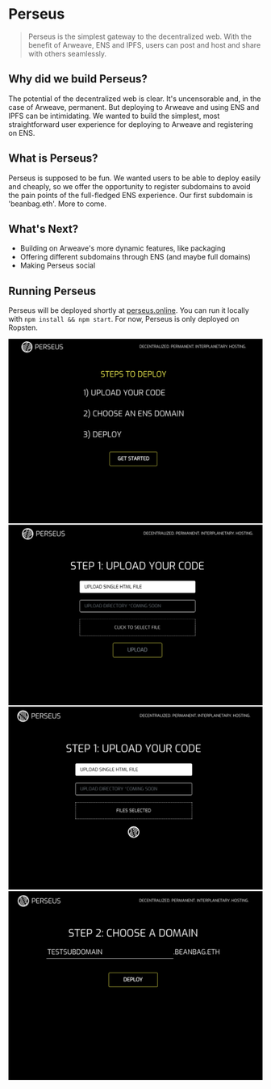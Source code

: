 # Perseus

> Perseus is the simplest gateway to the decentralized web. With the benefit of Arweave, ENS and IPFS, users can post and host and share with others seamlessly.

## Why did we build Perseus?

The potential of the decentralized web is clear. It's uncensorable and, in the case of Arweave, permanent. But deploying to Arweave and using ENS and IPFS can be intimidating. We wanted to build the simplest, most straightforward user experience for deploying to Arweave and registering on ENS.

## What is Perseus?

Perseus is supposed to be fun. We wanted users to be able to deploy easily and cheaply, so we offer the opportunity to register subdomains to avoid the pain points of the full-fledged ENS experience. Our first subdomain is 'beanbag.eth'. More to come.

## What's Next?

- Building on Arweave's more dynamic features, like packaging
- Offering different subdomains through ENS (and maybe full domains)
- Making Perseus social


## Running Perseus

Perseus will be deployed shortly at [perseus.online](https://perseus.online). You can run it locally with ```npm install && npm start```. For now, Perseus is only deployed on Ropsten.

![perseus-1](./src/assets/perseus-1.png)
![perseus-2](./src/assets/perseus-2.png)
![perseus-3](./src/assets/perseus-3.png)
![perseus-4](./src/assets/perseus-4.png)



